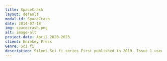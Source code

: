 ```yaml
---
title: SpaceCrash
layout: default
modal-id: SpaceCrash
date: 2014-07-18
img: spacecrash.png
alt: image-alt
project-date: April 2020-2023
client: Eniekey Press
Genre: Sci fi
description: Silent Sci fi series First published in 2019. Issue 1 used inktober prompts to determine the story 5 issues, Each 40 pages A5
---
```

